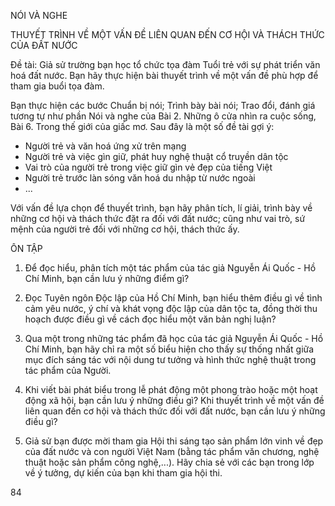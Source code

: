 NÓI VÀ NGHE

THUYẾT TRÌNH VỀ MỘT VẤN ĐỀ LIÊN QUAN ĐẾN CƠ HỘI VÀ THÁCH THỨC CỦA ĐẤT NƯỚC

Đề tài:
Giả sử trường bạn học tổ chức tọa đàm Tuổi trẻ với sự phát triển văn hoá đất nước. Bạn hãy thực hiện bài thuyết trình về một vấn đề phù hợp để tham gia buổi tọa đàm.

Bạn thực hiện các bước Chuẩn bị nói; Trình bày bài nói; Trao đổi, đánh giá tương tự như phần Nói và nghe của Bài 2. Những ô cửa nhìn ra cuộc sống, Bài 6. Trong thế giới của giấc mơ. Sau đây là một số đề tài gợi ý:

- Người trẻ và văn hoá ứng xử trên mạng
- Người trẻ và việc gìn giữ, phát huy nghệ thuật cổ truyền dân tộc
- Vai trò của người trẻ trong việc giữ gìn vẻ đẹp của tiếng Việt
- Người trẻ trước làn sóng văn hoá du nhập từ nước ngoài
- ...

Với vấn đề lựa chọn để thuyết trình, bạn hãy phân tích, lí giải, trình bày về những cơ hội và thách thức đặt ra đối với đất nước; cũng như vai trò, sứ mệnh của người trẻ đối với những cơ hội, thách thức ấy.

ÔN TẬP

1. Để đọc hiểu, phân tích một tác phẩm của tác giả Nguyễn Ái Quốc - Hồ Chí Minh, bạn cần lưu ý những điểm gì?

2. Đọc Tuyên ngôn Độc lập của Hồ Chí Minh, bạn hiểu thêm điều gì về tình cảm yêu nước, ý chí và khát vọng độc lập của dân tộc ta, đồng thời thu hoạch được điều gì về cách đọc hiểu một văn bản nghị luận?

3. Qua một trong những tác phẩm đã học của tác giả Nguyễn Ái Quốc - Hồ Chí Minh, bạn hãy chỉ ra một số biểu hiện cho thấy sự thống nhất giữa mục đích sáng tác với nội dung tư tưởng và hình thức nghệ thuật trong tác phẩm của Người.

4. Khi viết bài phát biểu trong lễ phát động một phong trào hoặc một hoạt động xã hội, bạn cần lưu ý những điều gì? Khi thuyết trình về một vấn đề liên quan đến cơ hội và thách thức đối với đất nước, bạn cần lưu ý những điều gì?

5. Giả sử bạn được mời tham gia Hội thi sáng tạo sản phẩm lớn vinh về đẹp của đất nước và con người Việt Nam (bằng tác phẩm văn chương, nghệ thuật hoặc sản phẩm công nghệ,...). Hãy chia sẻ với các bạn trong lớp về ý tưởng, dự kiến của bạn khi tham gia hội thi.

84